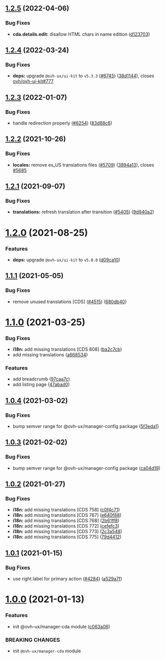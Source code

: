 ## [1.2.5](https://github.com/ovh/manager/compare/@ovh-ux/manager-cda@1.2.4...@ovh-ux/manager-cda@1.2.5) (2022-04-06)


### Bug Fixes

* **cda.details.edit:** disallow HTML chars in name edition ([d123703](https://github.com/ovh/manager/commit/d123703fc7476f84cacf8fa53ff18be7ebe349f8))



## [1.2.4](https://github.com/ovh/manager/compare/@ovh-ux/manager-cda@1.2.3...@ovh-ux/manager-cda@1.2.4) (2022-03-24)


### Bug Fixes

* **deps:** upgrade `@ovh-ux/ui-kit` to `v5.3.3` ([#6745](https://github.com/ovh/manager/issues/6745)) ([38d1144](https://github.com/ovh/manager/commit/38d11445b3671755758d153a4f4a166c7946705c)), closes [ovh/ovh-ui-kit#777](https://github.com/ovh/ovh-ui-kit/issues/777)



## [1.2.3](https://github.com/ovh/manager/compare/@ovh-ux/manager-cda@1.2.2...@ovh-ux/manager-cda@1.2.3) (2022-01-07)


### Bug Fixes

* handle redirection properly ([#6254](https://github.com/ovh/manager/issues/6254)) ([83d88c6](https://github.com/ovh/manager/commit/83d88c65aa7a71c79035e4f21a141c50fead32c9))



## [1.2.2](https://github.com/ovh/manager/compare/@ovh-ux/manager-cda@1.2.1...@ovh-ux/manager-cda@1.2.2) (2021-10-26)


### Bug Fixes

* **locales:** remove es_US translations files ([#5709](https://github.com/ovh/manager/issues/5709)) ([3894a13](https://github.com/ovh/manager/commit/3894a1388393ea08b51e08bbfda416e7746fc8ca)), closes [#5685](https://github.com/ovh/manager/issues/5685)



## [1.2.1](https://github.com/ovh/manager/compare/@ovh-ux/manager-cda@1.2.0...@ovh-ux/manager-cda@1.2.1) (2021-09-07)


### Bug Fixes

* **translations:** refresh translation after transition ([#5405](https://github.com/ovh/manager/issues/5405)) ([9d940a2](https://github.com/ovh/manager/commit/9d940a218fbb327fc2f7c93c6b473ea44707c009))



# [1.2.0](https://github.com/ovh/manager/compare/@ovh-ux/manager-cda@1.1.1...@ovh-ux/manager-cda@1.2.0) (2021-08-25)


### Features

* **deps:** upgrade `@ovh-ux/ui-kit` to `v5.0.0` ([d09ca10](https://github.com/ovh/manager/commit/d09ca10f4b7ca629e0b2f1fcb59278ea7f309a9e))



## [1.1.1](https://github.com/ovh/manager/compare/@ovh-ux/manager-cda@1.1.0...@ovh-ux/manager-cda@1.1.1) (2021-05-05)


### Bug Fixes

* remove unused translations [CDS] ([#4515](https://github.com/ovh/manager/issues/4515)) ([680db40](https://github.com/ovh/manager/commit/680db40c06ba1095fb16bf70800baf68f62fbe12))



# [1.1.0](https://github.com/ovh/manager/compare/@ovh-ux/manager-cda@1.0.4...@ovh-ux/manager-cda@1.1.0) (2021-03-25)


### Bug Fixes

* **i18n:** add missing translations [CDS 808] ([ba2c7cb](https://github.com/ovh/manager/commit/ba2c7cb71125d9e47400184953b6614030a1a2c6))
* add missing translations ([a668534](https://github.com/ovh/manager/commit/a6685349173116cd8ae4748ad43ba7a6ff5769a3))


### Features

* add breadcrumb ([97caa7c](https://github.com/ovh/manager/commit/97caa7c806ae45ed0552195663a3044fe5b4055c))
* add listing page ([47abad0](https://github.com/ovh/manager/commit/47abad0a2f6a759f0706766204693bcc3831fdee))



## [1.0.4](https://github.com/ovh/manager/compare/@ovh-ux/manager-cda@1.0.3...@ovh-ux/manager-cda@1.0.4) (2021-03-02)


### Bug Fixes

* bump semver range for @ovh-ux/manager-config package ([5f3eda1](https://github.com/ovh/manager/commit/5f3eda16abd4df3b46cdde241c827a1d1d6dc80c))



## [1.0.3](https://github.com/ovh/manager/compare/@ovh-ux/manager-cda@1.0.2...@ovh-ux/manager-cda@1.0.3) (2021-02-02)


### Bug Fixes

* bump semver range for @ovh-ux/manager-config package ([ca04d19](https://github.com/ovh/manager/commit/ca04d19b7a038544f1b5e3b211d0a1c3b70a0d5b))



## [1.0.2](https://github.com/ovh/manager/compare/@ovh-ux/manager-cda@1.0.1...@ovh-ux/manager-cda@1.0.2) (2021-01-27)


### Bug Fixes

* **i18n:** add missing translations [CDS 758] ([c0f4c71](https://github.com/ovh/manager/commit/c0f4c71df8db0ae7ec351c8af6a041e421e56068))
* **i18n:** add missing translations [CDS 767] ([e640f88](https://github.com/ovh/manager/commit/e640f8820b5c142c1dd9745e2ceadc22c76427a6))
* **i18n:** add missing translations [CDS 768] ([2b61ff8](https://github.com/ovh/manager/commit/2b61ff8d8042acb9db3344a36f05f930f3e66e63))
* **i18n:** add missing translations [CDS 772] ([cefefc3](https://github.com/ovh/manager/commit/cefefc3434184b86ac96ffd25c5488445b5224f3))
* **i18n:** add missing translations [CDS 773] ([2c3a548](https://github.com/ovh/manager/commit/2c3a548aa8de28c9e84b89596f703f622e7224fe))
* **i18n:** add missing translations [CDS 775] ([79d4412](https://github.com/ovh/manager/commit/79d44129b838b5da855369bfaabbd0e01f533c2a))



## [1.0.1](https://github.com/ovh/manager/compare/@ovh-ux/manager-cda@1.0.0...@ovh-ux/manager-cda@1.0.1) (2021-01-15)


### Bug Fixes

* use right label for primary action ([#4284](https://github.com/ovh/manager/issues/4284)) ([a529a7f](https://github.com/ovh/manager/commit/a529a7f4556bbf488ece1ef1811d5a4d92905578))



# [1.0.0](https://github.com/ovh/manager/compare/@ovh-ux/manager-cda@0.0.0...@ovh-ux/manager-cda@1.0.0) (2021-01-13)


### Features

* init @ovh-ux/manager-cda module ([c063a06](https://github.com/ovh/manager/commit/c063a06800f5db67dd45893bf58d2569e824e016))


### BREAKING CHANGES

* init `@ovh-ux/manager-cda` module




